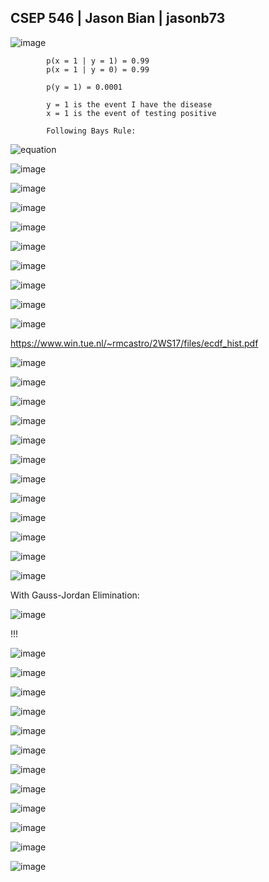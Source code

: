 ## CSEP 546 | Jason Bian | jasonb73


![image](https://user-images.githubusercontent.com/16582383/136450304-97c3bb40-8dfc-4a4e-92af-bcebffb6ca39.png)



            p(x = 1 | y = 1) = 0.99
            p(x = 1 | y = 0) = 0.99
            
            p(y = 1) = 0.0001
            
            y = 1 is the event I have the disease
            x = 1 is the event of testing positive

            Following Bays Rule:
            
![equation](https://latex.codecogs.com/svg.image?p(y=1%7Cx=1)%20=%20%5Cfrac%7Bp(x=1%7Cy=1)p(y=1)%7D%7Bp(x=1%7Cy=1)p(y=1)%20&plus;%20p(x=1%7Cy=0)p(y=0)%7D)

![image](https://user-images.githubusercontent.com/16582383/136724579-6f074d4b-b811-4133-b1c6-8515ac2a18c0.png)

![image](https://user-images.githubusercontent.com/16582383/136450327-194658c0-ca36-4a0b-b1e2-863c65abafe6.png)
  

![image](https://user-images.githubusercontent.com/16582383/136725932-0a28d29e-fb58-4dfe-816a-80ae07e68587.png)

   
![image](https://user-images.githubusercontent.com/16582383/136450351-c47eca10-6540-469c-9f0c-846391e96811.png)

![image](https://user-images.githubusercontent.com/16582383/136726408-bf730db8-0418-455d-b701-c26050878caa.png)

   
![image](https://user-images.githubusercontent.com/16582383/136450227-4529e53d-7655-440c-8ecf-2d05c9baefc4.png)

![image](https://user-images.githubusercontent.com/16582383/136453836-587586d4-3487-4d28-bde2-bae21810de08.png)

![image](https://user-images.githubusercontent.com/16582383/136457315-a8b4ae25-3bec-4383-9d91-497e30d15c8d.png)

![image](https://user-images.githubusercontent.com/16582383/136854533-ff4fb0b0-5ed6-4b62-8a0e-dacdfa8d5f3f.png)

https://www.win.tue.nl/~rmcastro/2WS17/files/ecdf_hist.pdf

![image](https://user-images.githubusercontent.com/16582383/136854913-72dc9bba-ab01-4c55-8990-fbd17b5cb735.png)

![image](https://user-images.githubusercontent.com/16582383/136875565-125bdfd6-c955-4bb7-bc76-accf14b4b6fb.png)

![image](https://user-images.githubusercontent.com/16582383/136876614-e5e817f9-faaf-4757-84a6-1c0f10f7362b.png)

![image](https://user-images.githubusercontent.com/16582383/136876564-644614df-4f82-4c7c-b7f2-f62fca5300e2.png)

![image](https://user-images.githubusercontent.com/16582383/136502175-6fa14c3b-22bf-4d5a-a611-b4c4d5b28ccc.png)

![image](https://user-images.githubusercontent.com/16582383/136502104-7fcf5bd0-bac5-4645-9e00-da43f239c68f.png)

![image](https://user-images.githubusercontent.com/16582383/136734738-256afce9-e0d9-4653-ac93-6aa4ef849121.png)

![image](https://user-images.githubusercontent.com/16582383/136735321-f034af8e-9397-4ef9-9853-283f751ddc82.png)

![image](https://user-images.githubusercontent.com/16582383/136735448-dad1636f-f9d0-4081-8745-0861ea6e87c6.png)

![image](https://user-images.githubusercontent.com/16582383/136736913-eb6008f9-f540-4712-be3e-a41ea3c2b94f.png)

![image](https://user-images.githubusercontent.com/16582383/136735904-319bcdc5-02c9-456d-9d91-bebd7cd9b151.png)

![image](https://user-images.githubusercontent.com/16582383/136736920-731fc9c1-bd64-4083-999d-91450ca4920b.png)

With Gauss-Jordan Elimination:

![image](https://user-images.githubusercontent.com/16582383/136736857-960a7e4e-4336-42fa-b314-e0786b08cd72.png)


!!!

![image](https://user-images.githubusercontent.com/16582383/136737592-15c9ea05-7fce-4890-b7a3-ef58030b2ab8.png)

![image](https://user-images.githubusercontent.com/16582383/136739612-9939cf4a-2d34-4337-985d-18868b228590.png)

![image](https://user-images.githubusercontent.com/16582383/136876176-d01db4cc-10ca-472d-92d1-e9d6fa42efa1.png)

![image](https://user-images.githubusercontent.com/16582383/136880821-d7e76e42-9694-4762-91d3-a925fefca80f.png)

![image](https://user-images.githubusercontent.com/16582383/136876740-efda517c-f6e5-4d06-afc1-11be500e2c4f.png)

![image](https://user-images.githubusercontent.com/16582383/136876756-deb9569a-66d1-4562-abb5-1eb29e51e5fa.png)

![image](https://user-images.githubusercontent.com/16582383/136881889-0d4aea62-ba6f-418a-b0ba-4a9ccd69ca9f.png)

![image](https://user-images.githubusercontent.com/16582383/136876758-d140834b-8b5d-4a72-b95b-a0ed3d208b2b.png)

![image](https://user-images.githubusercontent.com/16582383/136836688-804f73af-11f0-4f10-85d7-bbe3885baf35.png)

![image](https://user-images.githubusercontent.com/16582383/136836775-ce2082e8-b42b-438b-bc56-241781b137ba.png)

![image](https://user-images.githubusercontent.com/16582383/136838255-5e7cc2a3-ce99-4275-8785-6b30402db8bb.png)

![image](https://user-images.githubusercontent.com/16582383/136838696-b98cb98c-3d39-4c21-9597-dabae5c42e37.png)























